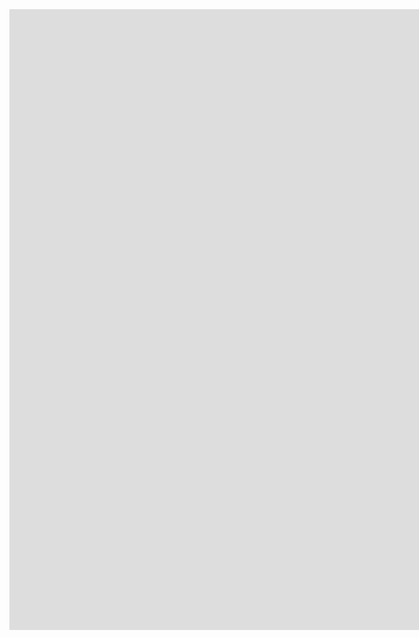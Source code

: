 <iframe width="2560" height="1110" src="https://www.youtube.com/embed/GGONLWkufok" title="VR WoodWork Simulator" frameborder="0" allow="accelerometer; autoplay; clipboard-write; encrypted-media; gyroscope; picture-in-picture; web-share" referrerpolicy="strict-origin-when-cross-origin" allowfullscreen></iframe>
